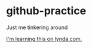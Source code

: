 # github-practice
Just me tinkering around

[I'm learning this on lynda.com.](http://www.lynda.com)
